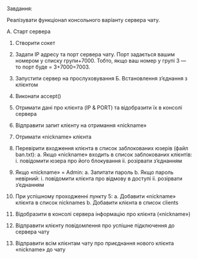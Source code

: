 Завдання:

Реалізувати функціонал консольного варіанту сервера чату.

А. Старт сервера

1. Створити сокет
2. Задати ІР адресу та порт сервера чату. Порт задається вашим номером у списку групи+7000. Тобто, якщо ваш номер у групі 3 — то порт буде = 3+7000=7003.
3. Запустити сервер на прослуховування
Б. Встановлення з’єднання з клієнтом

1. Виконати accept()
2. Отримати дані про клієнта (IP & PORT) та відобразити їх в консолі сервера
3. Відправити запит клієнту на отримання «nickname»
4. Отримати «nickname» клієнта
5. Перевірити входження клієнта в список заблокованих юзерів (файл ban.txt):
a. Якщо «nickname» входить в список заблокованих клієнтів:
i. повідомити юзера про його блокування
ii. розірвати з’єднанням
6. Якщо «nickname» = Admin:
a. Запитати пароль
b. Якщо пароль невірний:
i. повідомити клієнта про відмову в доступі
ii. розірвати з’єднанням
7. При успішному проходженні пункту 5:
a. Добавити «nickname» клієнта в список nicknames
b. Добавити клієнта в список clients
8. Відобразити в консолі сервера інформацію про клієнта («nickname»)
9. Відправити клієнту повідомлення про успішне підключення до сервера чату
10. Відправити всім клієнтам чату про приєднання нового клієнта «nickname» до чату